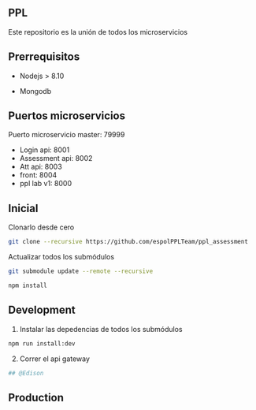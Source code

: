 ## PPL

Este repositorio es la unión de todos los microservicios

## Prerrequisitos

* Nodejs > 8.10

* Mongodb

## Puertos microservicios

Puerto microservicio master: 79999

* Login api: 8001
* Assessment api: 8002
* Att api: 8003
* front: 8004
* ppl lab v1: 8000

## Inicial

Clonarlo desde cero

```sh
git clone --recursive https://github.com/espolPPLTeam/ppl_assessment
```

Actualizar todos los submódulos

```sh
git submodule update --remote --recursive
```
<!-- git submodule update --recursive --init -->

```sh
npm install
```

## Development

1. Instalar las depedencias de todos los submódulos

```sh
npm run install:dev 
```

2. Correr el api gateway

```sh
## @Edison
```

## Production

```sh
```